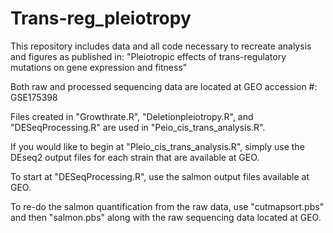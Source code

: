 # Trans-reg_pleiotropy

This repository includes data and all code necessary to recreate analysis and figures as published in:
"Pleiotropic effects of trans-regulatory mutations on gene expression and fitness"

Both raw and processed sequencing data are located at GEO accession #: GSE175398

Files created in "Growthrate.R", "Deletionpleiotropy.R", and "DESeqProcessing.R" are used in "Peio_cis_trans_analysis.R".

If you would like to begin at "Pleio_cis_trans_analysis.R", simply use the DEseq2 output files for each strain that are available at GEO.

To start at "DESeqProcessing.R", use the salmon output files available at GEO.

To re-do the salmon quantification from the raw data, use "cutmapsort.pbs" and then "salmon.pbs" along with the raw sequencing data located at GEO.
